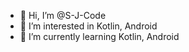 - 👋 Hi, I’m @S-J-Code
- 👀 I’m interested in Kotlin, Android
- 🌱 I’m currently learning Kotlin, Android

<!---
S-J-Code/S-J-Code is a ✨ special ✨ repository because its `README.md` (this file) appears on your GitHub profile.
You can click the Preview link to take a look at your changes.
--->
